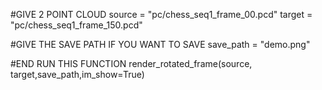 #GIVE 2 POINT CLOUD
source = "pc/chess_seq1_frame_00.pcd"
target = "pc/chess_seq1_frame_150.pcd"

#GIVE THE SAVE PATH IF YOU WANT TO SAVE
save_path = "demo.png"

#END RUN THIS FUNCTION
render_rotated_frame(source, target,save_path,im_show=True)
